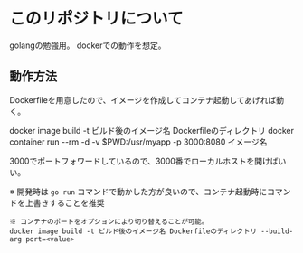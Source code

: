 # このリポジトリについて
golangの勉強用。
dockerでの動作を想定。

## 動作方法
Dockerfileを用意したので、イメージを作成してコンテナ起動してあげれば動く。

docker image build -t ビルド後のイメージ名 Dockerfileのディレクトリ
docker container run --rm -d -v $PWD:/usr/myapp -p 3000:8080 イメージ名

3000でポートフォワードしているので、3000番でローカルホストを開けばいい。

※ 開発時は `go run` コマンドで動かした方が良いので、コンテナ起動時にコマンドを上書きすることを推奨

```
※ コンテナのポートをオプションにより切り替えることが可能。
docker image build -t ビルド後のイメージ名 Dockerfileのディレクトリ --build-arg port=<value>
```
